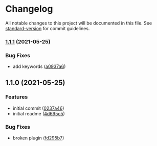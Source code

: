# Changelog

All notable changes to this project will be documented in this file. See [standard-version](https://github.com/conventional-changelog/standard-version) for commit guidelines.

### [1.1.1](https://github.com/uioz/axios-pluginify/compare/v1.1.0...v1.1.1) (2021-05-25)


### Bug Fixes

* add keywords ([a0937a6](https://github.com/uioz/axios-pluginify/commit/a0937a645ac41d5e0ca0ccecd17c1416db818d41))

## 1.1.0 (2021-05-25)


### Features

* initial commit ([0237a46](https://github.com/uioz/axios-pluginify/commit/0237a46d230ea484f4b5f335c79379cb217b52e2))
* initial readme ([4d695c5](https://github.com/uioz/axios-pluginify/commit/4d695c5c5c0494fa42dbec165d5f304e0286d1b6))


### Bug Fixes

* broken plugin ([fd295b7](https://github.com/uioz/axios-pluginify/commit/fd295b78d896591af45dc1108668577c1d9b0e52))

